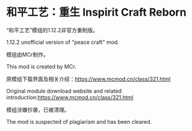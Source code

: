 # 和平工艺：重生 Inspirit Craft Reborn

“和平工艺”模组的1.12.2非官方重制版。

1.12.2 unofficial version of "peace craft" mod.

模组由MCr制作。

This mod is created by MCr.

原模组下载界面及相关介绍：https://www.mcmod.cn/class/321.html

Original module download website and related introduction:https://www.mcmod.cn/class/321.html

模组涉嫌抄袭，已被清理。

The mod is suspected of plagiarism and has been cleared.
